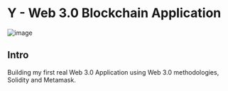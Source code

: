 # Y - Web 3.0 Blockchain Application
![image](https://user-images.githubusercontent.com/27417749/161452800-6c181243-9c75-4b23-817d-b5dc775f5539.png)


## Intro
Building my first real Web 3.0 Application using Web 3.0 methodologies, Solidity and Metamask.
